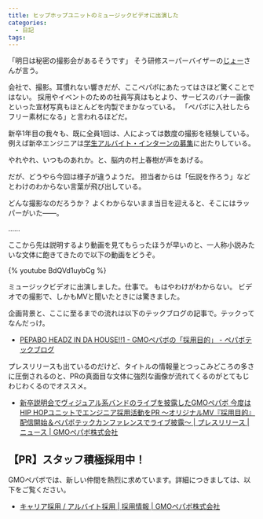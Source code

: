 ```yaml
---
title: ヒップホップユニットのミュージックビデオに出演した
categories:
  - 日記
tags:
---
```


「明日は秘密の撮影会があるそうです」
そう研修スーパーバイザーの[じょー](https://twitter.com/Joe_noh)さんが言う。

会社で、撮影。耳慣れない響きだが、ここペパボにあたってはさほど驚くことではない。
採用やイベントのための社員写真はもとより、サービスのバナー画像といった宣材写真もほとんどを内製でまかなっている。
「ペパボに入社したらフリー素材になる」と言われるほどだ。

新卒1年目の我々も、既に全員1回は、人によっては数度の撮影を経験している。
例えば新卒エンジニアは[学生アルバイト・インターンの募集](https://www.wantedly.com/projects/59762)に出たりしている。

やれやれ、いつものあれか。と、脳内の村上春樹が声をあげる。

だが、どうやら今回は様子が違うようだ。
担当者からは「伝説を作ろう」などとわけのわからない言葉が飛び出している。

どんな撮影なのだろうか？
よくわからないまま当日を迎えると、そこにはラッパーがいた――。

……

ここから先は説明するより動画を見てもらったほうが早いのと、一人称小説みたいな文体に飽きてきたので以下の動画をどうぞ。

{% youtube BdQVd1uybCg %}

ミュージックビデオに出演しました。仕事で。
もはやわけがわからない。
ビデオでの撮影で、しかもMVと聞いたときには驚きました。

企画背景と、ここに至るまでの流れは以下のテックブログの記事で。テックってなんだっけ。

- [PEPABO HEADZ IN DA HOUSE!!1 - GMOペパボの「採用目的」 - ペパボテックブログ](https://tech.pepabo.com/2016/08/31/pepabo-headz-in-da-house/)

プレスリリースも出ているのだけど、タイトルの情報量とつっこみどころの多さに圧倒されるのと、PRの真面目な文体に強烈な画像が流れてくるのがとてもじわじわくるのでオススメ。

- [新卒説明会でヴィジュアル系バンドのライブを披露したGMOペパボ 今度はHIP HOPユニットでエンジニア採用活動をPR ～オリジナルMV『採用目的』配信開始＆ペパボテックカンファレンスでライブ披露～ | プレスリリース | ニュース | GMOペパボ株式会社](https://pepabo.com/news/press/201608311300)

## 【PR】スタッフ積極採用中！

GMOペパボでは、新しい仲間を熱烈に求めています。詳細につきましては、以下をご覧ください。

- [キャリア採用 / アルバイト採用 | 採用情報 | GMOペパボ株式会社](https://pepabo.com/recruit/career/)
